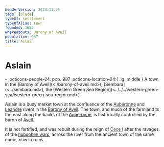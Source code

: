 ```yaml
---
headerVersion: 2023.11.25
tags: [place]
typeOf: settlement
typeOfAlias: town
founded: 1652
whereabouts: Barony of Aveil
population: 987
title: Aslain
---
```

# Aslain
<div class="grid cards ext-narrow-margin ext-one-column" markdown>
-  
    :octicons-people-24: pop. 987  
    :octicons-location-24:{ .lg .middle } A town in the [Barony of Aveil](<./barony-of-aveil.md>), [Sembara](<../sembara.md>), the [Western Green Sea Region](<../../../western-green-sea/western-green-sea-region.md>)  
</div>


Aslain is a busy market town at the confluence of the [Auberonne](<../../rivers/wistel-enst-watershed/auberonne.md>) and [Leandre](<../../rivers/wistel-enst-watershed/leandre.md>) rivers in the [Barony of Aveil](<./barony-of-aveil.md>). The town, and much of the farmland to the east along the banks of the [Auberonne](<../../rivers/wistel-enst-watershed/auberonne.md>), is historically controlled by the baron of [Aveil](<./barony-of-aveil.md>).

It is not fortified, and was rebuilt during the reign of [Cece I](<../../../../people/historical-figures/sembaran-royalty/cece-i.md>) after the ravages of the [hobgoblin wars](<../../../../history/third-hobgoblin-war-sembara.md>), across the river from the ancient town of the same name, now in ruins. 